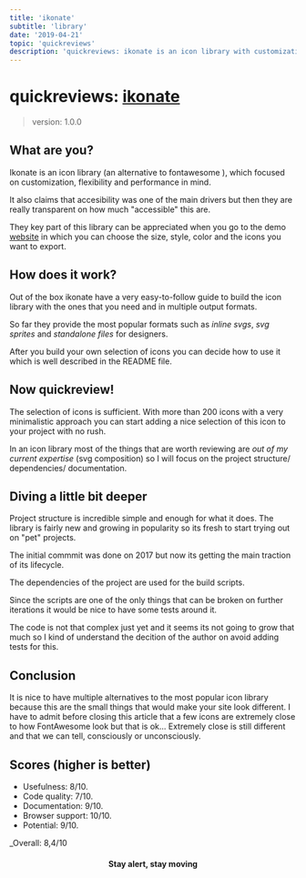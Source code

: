 ```yaml
---
title: 'ikonate'
subtitle: 'library'
date: '2019-04-21'
topic: 'quickreviews'
description: 'quickreviews: ikonate is an icon library with customization and performance in mind'
---
```


# quickreviews: [ikonate](https://github.com/mikolajdobrucki/ikonate/)

> version: 1.0.0

## What are you?

Ikonate is an icon library (an alternative to fontawesome ), which focused on customization, flexibility and performance in mind.

It also claims that accesibility was one of the main drivers but then they are really transparent on how much "accessible" this are.

They key part of this library can be appreciated when you go to the demo [website](https://ikonate.com) in which you can choose the size, style, color and the icons you want to export.

## How does it work?

Out of the box ikonate have a very easy-to-follow guide to build the icon library with the ones that you need and in multiple output formats.

So far they provide the most popular formats such as _inline svgs_, _svg sprites_ and _standalone files_ for designers.

After you build your own selection of icons you can decide how to use it which is well described in the README file.

## Now quickreview!

The selection of icons is sufficient. With more than 200 icons with a very minimalistic approach you can start adding a nice selection of this icon to your project with no rush.

In an icon library most of the things that are worth reviewing are _out of my current expertise_ (svg composition) so I will focus on the project structure/ dependencies/ documentation.

## Diving a little bit deeper

Project structure is incredible simple and enough for what it does. The library is fairly new and growing in popularity so its fresh to start trying out on "pet" projects.

The initial commmit was done on 2017 but now its getting the main traction of its lifecycle.

The dependencies of the project are used for the build scripts.

Since the scripts are one of the only things that can be broken on further iterations it would be nice to have some tests around it.

The code is not that complex just yet and it seems its not going to grow that much so I kind of understand the decition of the author on avoid adding tests for this.

## Conclusion

It is nice to have multiple alternatives to the most popular icon library because this are the small things that would make your site look different. I have to admit before closing this article that a few icons are extremely close to how FontAwesome look but that is ok... Extremely close is still different and that we can tell, consciously or unconsciously.

## Scores (higher is better)

- Usefulness: 8/10.
- Code quality: 7/10.
- Documentation: 9/10.
- Browser support: 10/10.
- Potential: 9/10.

\_Overall: 8,4/10

<h4 align="center" styles="text-weight: bold">
  Stay alert, stay moving
</h4>
